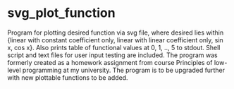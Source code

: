 # svg_plot_function
Program for plotting desired function via svg file, where desired lies within {linear with constant coefficient only, linear with linear coefficient only, sin x, cos x}. Also prints table of functional values at 0, 1, .., 5 to stdout. Shell script and text files for user input testing are included. The program was formerly created as a homework assignment from course Principles of low-level programming at my university. The program is to be upgraded further with new plottable functions to be added.
